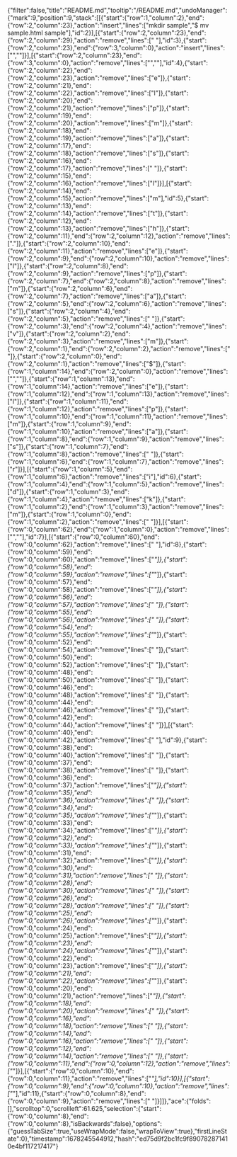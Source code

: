 {"filter":false,"title":"README.md","tooltip":"/README.md","undoManager":{"mark":9,"position":9,"stack":[[{"start":{"row":1,"column":2},"end":{"row":2,"column":23},"action":"insert","lines":["mkdir sample","$ mv sample.html sample"],"id":2}],[{"start":{"row":2,"column":23},"end":{"row":2,"column":29},"action":"remove","lines":["      "],"id":3},{"start":{"row":2,"column":23},"end":{"row":3,"column":0},"action":"insert","lines":["",""]}],[{"start":{"row":2,"column":23},"end":{"row":3,"column":0},"action":"remove","lines":["",""],"id":4},{"start":{"row":2,"column":22},"end":{"row":2,"column":23},"action":"remove","lines":["e"]},{"start":{"row":2,"column":21},"end":{"row":2,"column":22},"action":"remove","lines":["l"]},{"start":{"row":2,"column":20},"end":{"row":2,"column":21},"action":"remove","lines":["p"]},{"start":{"row":2,"column":19},"end":{"row":2,"column":20},"action":"remove","lines":["m"]},{"start":{"row":2,"column":18},"end":{"row":2,"column":19},"action":"remove","lines":["a"]},{"start":{"row":2,"column":17},"end":{"row":2,"column":18},"action":"remove","lines":["s"]},{"start":{"row":2,"column":16},"end":{"row":2,"column":17},"action":"remove","lines":[" "]},{"start":{"row":2,"column":15},"end":{"row":2,"column":16},"action":"remove","lines":["l"]}],[{"start":{"row":2,"column":14},"end":{"row":2,"column":15},"action":"remove","lines":["m"],"id":5},{"start":{"row":2,"column":13},"end":{"row":2,"column":14},"action":"remove","lines":["t"]},{"start":{"row":2,"column":12},"end":{"row":2,"column":13},"action":"remove","lines":["h"]},{"start":{"row":2,"column":11},"end":{"row":2,"column":12},"action":"remove","lines":["."]},{"start":{"row":2,"column":10},"end":{"row":2,"column":11},"action":"remove","lines":["e"]},{"start":{"row":2,"column":9},"end":{"row":2,"column":10},"action":"remove","lines":["l"]},{"start":{"row":2,"column":8},"end":{"row":2,"column":9},"action":"remove","lines":["p"]},{"start":{"row":2,"column":7},"end":{"row":2,"column":8},"action":"remove","lines":["m"]},{"start":{"row":2,"column":6},"end":{"row":2,"column":7},"action":"remove","lines":["a"]},{"start":{"row":2,"column":5},"end":{"row":2,"column":6},"action":"remove","lines":["s"]},{"start":{"row":2,"column":4},"end":{"row":2,"column":5},"action":"remove","lines":[" "]},{"start":{"row":2,"column":3},"end":{"row":2,"column":4},"action":"remove","lines":["v"]},{"start":{"row":2,"column":2},"end":{"row":2,"column":3},"action":"remove","lines":["m"]},{"start":{"row":2,"column":1},"end":{"row":2,"column":2},"action":"remove","lines":[" "]},{"start":{"row":2,"column":0},"end":{"row":2,"column":1},"action":"remove","lines":["$"]},{"start":{"row":1,"column":14},"end":{"row":2,"column":0},"action":"remove","lines":["",""]},{"start":{"row":1,"column":13},"end":{"row":1,"column":14},"action":"remove","lines":["e"]},{"start":{"row":1,"column":12},"end":{"row":1,"column":13},"action":"remove","lines":["l"]},{"start":{"row":1,"column":11},"end":{"row":1,"column":12},"action":"remove","lines":["p"]},{"start":{"row":1,"column":10},"end":{"row":1,"column":11},"action":"remove","lines":["m"]},{"start":{"row":1,"column":9},"end":{"row":1,"column":10},"action":"remove","lines":["a"]},{"start":{"row":1,"column":8},"end":{"row":1,"column":9},"action":"remove","lines":["s"]},{"start":{"row":1,"column":7},"end":{"row":1,"column":8},"action":"remove","lines":[" "]},{"start":{"row":1,"column":6},"end":{"row":1,"column":7},"action":"remove","lines":["r"]}],[{"start":{"row":1,"column":5},"end":{"row":1,"column":6},"action":"remove","lines":["i"],"id":6},{"start":{"row":1,"column":4},"end":{"row":1,"column":5},"action":"remove","lines":["d"]},{"start":{"row":1,"column":3},"end":{"row":1,"column":4},"action":"remove","lines":["k"]},{"start":{"row":1,"column":2},"end":{"row":1,"column":3},"action":"remove","lines":["m"]},{"start":{"row":1,"column":0},"end":{"row":1,"column":2},"action":"remove","lines":["  "]}],[{"start":{"row":0,"column":62},"end":{"row":1,"column":0},"action":"remove","lines":["",""],"id":7}],[{"start":{"row":0,"column":60},"end":{"row":0,"column":62},"action":"remove","lines":["  "],"id":8},{"start":{"row":0,"column":59},"end":{"row":0,"column":60},"action":"remove","lines":["_"]},{"start":{"row":0,"column":58},"end":{"row":0,"column":59},"action":"remove","lines":["_"]},{"start":{"row":0,"column":57},"end":{"row":0,"column":58},"action":"remove","lines":["_"]},{"start":{"row":0,"column":56},"end":{"row":0,"column":57},"action":"remove","lines":[" "]},{"start":{"row":0,"column":55},"end":{"row":0,"column":56},"action":"remove","lines":[" "]},{"start":{"row":0,"column":54},"end":{"row":0,"column":55},"action":"remove","lines":["_"]},{"start":{"row":0,"column":52},"end":{"row":0,"column":54},"action":"remove","lines":["  "]},{"start":{"row":0,"column":50},"end":{"row":0,"column":52},"action":"remove","lines":["  "]},{"start":{"row":0,"column":48},"end":{"row":0,"column":50},"action":"remove","lines":["  "]},{"start":{"row":0,"column":46},"end":{"row":0,"column":48},"action":"remove","lines":["  "]},{"start":{"row":0,"column":44},"end":{"row":0,"column":46},"action":"remove","lines":["  "]},{"start":{"row":0,"column":42},"end":{"row":0,"column":44},"action":"remove","lines":["  "]}],[{"start":{"row":0,"column":40},"end":{"row":0,"column":42},"action":"remove","lines":["  "],"id":9},{"start":{"row":0,"column":38},"end":{"row":0,"column":40},"action":"remove","lines":["  "]},{"start":{"row":0,"column":37},"end":{"row":0,"column":38},"action":"remove","lines":[" "]},{"start":{"row":0,"column":36},"end":{"row":0,"column":37},"action":"remove","lines":["_"]},{"start":{"row":0,"column":35},"end":{"row":0,"column":36},"action":"remove","lines":[" "]},{"start":{"row":0,"column":34},"end":{"row":0,"column":35},"action":"remove","lines":["_"]},{"start":{"row":0,"column":33},"end":{"row":0,"column":34},"action":"remove","lines":["_"]},{"start":{"row":0,"column":32},"end":{"row":0,"column":33},"action":"remove","lines":["_"]},{"start":{"row":0,"column":31},"end":{"row":0,"column":32},"action":"remove","lines":["_"]},{"start":{"row":0,"column":30},"end":{"row":0,"column":31},"action":"remove","lines":[" "]},{"start":{"row":0,"column":28},"end":{"row":0,"column":30},"action":"remove","lines":["  "]},{"start":{"row":0,"column":26},"end":{"row":0,"column":28},"action":"remove","lines":["  "]},{"start":{"row":0,"column":25},"end":{"row":0,"column":26},"action":"remove","lines":["_"]},{"start":{"row":0,"column":24},"end":{"row":0,"column":25},"action":"remove","lines":["_"]},{"start":{"row":0,"column":23},"end":{"row":0,"column":24},"action":"remove","lines":["_"]},{"start":{"row":0,"column":22},"end":{"row":0,"column":23},"action":"remove","lines":["_"]},{"start":{"row":0,"column":21},"end":{"row":0,"column":22},"action":"remove","lines":["_"]},{"start":{"row":0,"column":20},"end":{"row":0,"column":21},"action":"remove","lines":["_"]},{"start":{"row":0,"column":18},"end":{"row":0,"column":20},"action":"remove","lines":["  "]},{"start":{"row":0,"column":16},"end":{"row":0,"column":18},"action":"remove","lines":["  "]},{"start":{"row":0,"column":14},"end":{"row":0,"column":16},"action":"remove","lines":["  "]},{"start":{"row":0,"column":12},"end":{"row":0,"column":14},"action":"remove","lines":["  "]},{"start":{"row":0,"column":11},"end":{"row":0,"column":12},"action":"remove","lines":["_"]}],[{"start":{"row":0,"column":10},"end":{"row":0,"column":11},"action":"remove","lines":["_"],"id":10}],[{"start":{"row":0,"column":9},"end":{"row":0,"column":10},"action":"remove","lines":["_"],"id":11},{"start":{"row":0,"column":8},"end":{"row":0,"column":9},"action":"remove","lines":[" "]}]]},"ace":{"folds":[],"scrolltop":0,"scrollleft":61.625,"selection":{"start":{"row":0,"column":8},"end":{"row":0,"column":8},"isBackwards":false},"options":{"guessTabSize":true,"useWrapMode":false,"wrapToView":true},"firstLineState":0},"timestamp":1678245544912,"hash":"ed75d9f2bc1fc9f890782871410e4bf117217417"}